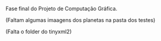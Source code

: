 Fase final do Projeto de Computação Gráfica.

(Faltam algumas imaagens dos planetas na pasta dos testes)

(Falta o folder do tinyxml2)
